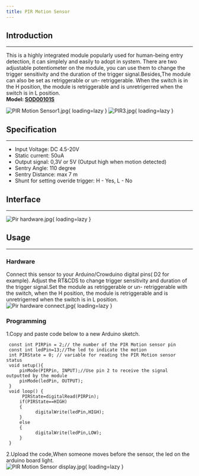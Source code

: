 ```yaml
---
title: PIR Motion Sensor
---
```


## Introduction
------------

This is a highly integrated module popularly used for human-being entry detection, it can simplely and easily to adopt in system. There are two adjustable potentiometer on the module, you can use them to change the trigger sensitivity and the duration of the trigger signal.Besides,The module can also be set as retriggerable or un- retriggerable. When the switch is in the H position, the module is retriggerable and is unretrigerred when the switch is in L position.  
**Model: [SOD00101S](http://www.elecrow.com/sensor-c-111/object-dectect-c-111_113/pir-motion-sensor-module-p-315.html)**

![PIR Motion Sensor1.jpg](https://wiki.elecrow.com/images/thumb/e/e5/PIR_Motion_Sensor1.jpg/400px-PIR_Motion_Sensor1.jpg){ loading=lazy }
![PIR3.jpg](https://wiki.elecrow.com/images/thumb/a/a7/PIR3.jpg/400px-PIR3.jpg){ loading=lazy }

## Specification
-------------

- Input Voltage: DC 4.5-20V
- Static current: 50uA
- Output signal: 0,3V or 5V (Output high when motion detected)
- Sentry Angle: 110 degree
- Sentry Distance: max 7 m
- Shunt for setting overide trigger: H - Yes, L - No

## Interface
---------

![Pir hardware.jpg](https://wiki.elecrow.com/images/0/05/Pir_hardware.jpg){ loading=lazy }

## Usage
-----

### **Hardware**

Connect this sensor to your Arduino/Crowduino digital pins( D2 for example). Adjust the RT&amp;CDS to change trigger sensitivity and duration of the trigger signal.Set the module as retriggerable or un- retriggerable with the switch, when the H position, the module is retriggerable and is unretrigerred when the switch is in L position.  
![Pir hardware connect.jpg](https://wiki.elecrow.com/images/thumb/e/e1/Pir_hardware_connect.jpg/500px-Pir_hardware_connect.jpg){ loading=lazy }

### **Programming**

1.Copy and paste code below to a new Arduino sketch.

```
 const int PIRPin = 2;// the number of the PIR Motion sensor pin
 const int ledPin=13;//The led to indicate the motion
 int PIRState = 0; // variable for reading the PIR Motion sensor status
 void setup(){
     pinMode(PIRPin, INPUT);//Use pin 2 to receive the signal outputted by the module 
     pinMode(ledPin, OUTPUT);
 }
 void loop() {
      PIRState=digitalRead(PIRPin);
     if(PIRState==HIGH)
     {
           digitalWrite(ledPin,HIGH);
     }
     else
     {
           digitalWrite(ledPin,LOW);
     }
 }
```

2.Upload the code,When someone moves before the sensor, the led on the arduino board light.  
![PIR Motion Sensor display.jpg](https://wiki.elecrow.com/images/thumb/b/b7/PIR_Motion_Sensor_display.jpg/500px-PIR_Motion_Sensor_display.jpg){ loading=lazy }